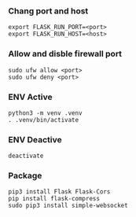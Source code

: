### Chang port and host
``` 
export FLASK_RUN_PORT=<port>
export FLASK_RUN_HOST=<host>
```

### Allow and disble firewall port
```
sudo ufw allow <port>
sudo ufw deny <port>
```

### ENV Active
```
python3 -m venv .venv
. .venv/bin/activate
```
### ENV Deactive
```
deactivate
```

### Package 
```
pip3 install Flask Flask-Cors
pip install flask-compress
sudo pip3 install simple-websocket
```